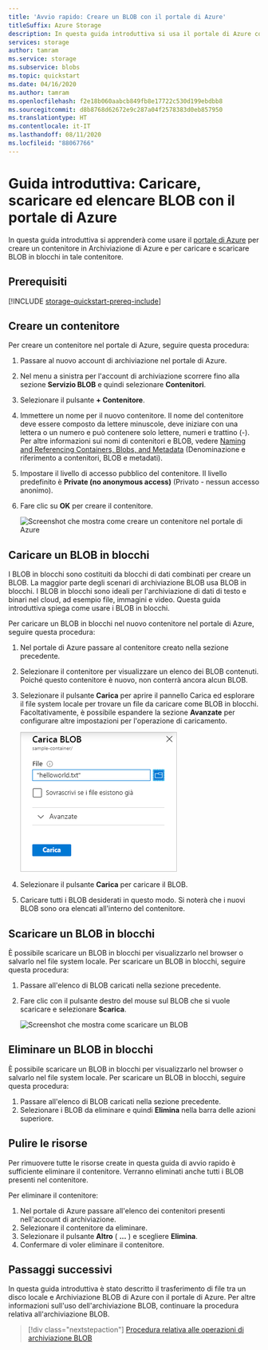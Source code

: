```yaml
---
title: 'Avvio rapido: Creare un BLOB con il portale di Azure'
titleSuffix: Azure Storage
description: In questa guida introduttiva si usa il portale di Azure con l'archivio oggetti (BLOB). Si usa quindi il portale di Azure per caricare un BLOB in Archiviazione di Azure, scaricare un BLOB ed elencare i BLOB presenti in un contenitore.
services: storage
author: tamram
ms.service: storage
ms.subservice: blobs
ms.topic: quickstart
ms.date: 04/16/2020
ms.author: tamram
ms.openlocfilehash: f2e18b060aabcb849fb8e17722c530d199ebdbb8
ms.sourcegitcommit: d8b8768d62672e9c287a04f2578383d0eb857950
ms.translationtype: HT
ms.contentlocale: it-IT
ms.lasthandoff: 08/11/2020
ms.locfileid: "88067766"
---
```

# <a name="quickstart-upload-download-and-list-blobs-with-the-azure-portal"></a>Guida introduttiva: Caricare, scaricare ed elencare BLOB con il portale di Azure

In questa guida introduttiva si apprenderà come usare il [portale di Azure](https://portal.azure.com/) per creare un contenitore in Archiviazione di Azure e per caricare e scaricare BLOB in blocchi in tale contenitore.

## <a name="prerequisites"></a>Prerequisiti

[!INCLUDE [storage-quickstart-prereq-include](../../../includes/storage-quickstart-prereq-include.md)]

## <a name="create-a-container"></a>Creare un contenitore

Per creare un contenitore nel portale di Azure, seguire questa procedura:

1. Passare al nuovo account di archiviazione nel portale di Azure.
2. Nel menu a sinistra per l'account di archiviazione scorrere fino alla sezione **Servizio BLOB** e quindi selezionare **Contenitori**.
3. Selezionare il pulsante **+ Contenitore**.
4. Immettere un nome per il nuovo contenitore. Il nome del contenitore deve essere composto da lettere minuscole, deve iniziare con una lettera o un numero e può contenere solo lettere, numeri e trattino (-). Per altre informazioni sui nomi di contenitori e BLOB, vedere [Naming and Referencing Containers, Blobs, and Metadata](https://docs.microsoft.com/rest/api/storageservices/naming-and-referencing-containers--blobs--and-metadata) (Denominazione e riferimento a contenitori, BLOB e metadati).
5. Impostare il livello di accesso pubblico del contenitore. Il livello predefinito è **Private (no anonymous access)** (Privato - nessun accesso anonimo).
6. Fare clic su **OK** per creare il contenitore.

    ![Screenshot che mostra come creare un contenitore nel portale di Azure](media/storage-quickstart-blobs-portal/create-container.png)

## <a name="upload-a-block-blob"></a>Caricare un BLOB in blocchi

I BLOB in blocchi sono costituiti da blocchi di dati combinati per creare un BLOB. La maggior parte degli scenari di archiviazione BLOB usa BLOB in blocchi. I BLOB in blocchi sono ideali per l'archiviazione di dati di testo e binari nel cloud, ad esempio file, immagini e video. Questa guida introduttiva spiega come usare i BLOB in blocchi.

Per caricare un BLOB in blocchi nel nuovo contenitore nel portale di Azure, seguire questa procedura:

1. Nel portale di Azure passare al contenitore creato nella sezione precedente.
1. Selezionare il contenitore per visualizzare un elenco dei BLOB contenuti. Poiché questo contenitore è nuovo, non conterrà ancora alcun BLOB.
1. Selezionare il pulsante **Carica** per aprire il pannello Carica ed esplorare il file system locale per trovare un file da caricare come BLOB in blocchi. Facoltativamente, è possibile espandere la sezione **Avanzate** per configurare altre impostazioni per l'operazione di caricamento.

    ![Screenshot che mostra come caricare un BLOB dall'unità locale](media/storage-quickstart-blobs-portal/upload-blob.png)

1. Selezionare il pulsante **Carica** per caricare il BLOB.
1. Caricare tutti i BLOB desiderati in questo modo. Si noterà che i nuovi BLOB sono ora elencati all'interno del contenitore.

## <a name="download-a-block-blob"></a>Scaricare un BLOB in blocchi

È possibile scaricare un BLOB in blocchi per visualizzarlo nel browser o salvarlo nel file system locale. Per scaricare un BLOB in blocchi, seguire questa procedura:

1. Passare all'elenco di BLOB caricati nella sezione precedente.
1. Fare clic con il pulsante destro del mouse sul BLOB che si vuole scaricare e selezionare **Scarica**.

    ![Screenshot che mostra come scaricare un BLOB](media/storage-quickstart-blobs-portal/download-blob.png)

## <a name="delete-a-block-blob"></a>Eliminare un BLOB in blocchi

È possibile scaricare un BLOB in blocchi per visualizzarlo nel browser o salvarlo nel file system locale. Per scaricare un BLOB in blocchi, seguire questa procedura:

1. Passare all'elenco di BLOB caricati nella sezione precedente.
1. Selezionare i BLOB da eliminare e quindi **Elimina** nella barra delle azioni superiore.

## <a name="clean-up-resources"></a>Pulire le risorse

Per rimuovere tutte le risorse create in questa guida di avvio rapido è sufficiente eliminare il contenitore. Verranno eliminati anche tutti i BLOB presenti nel contenitore.

Per eliminare il contenitore:

1. Nel portale di Azure passare all'elenco dei contenitori presenti nell'account di archiviazione.
1. Selezionare il contenitore da eliminare.
1. Selezionare il pulsante **Altro** ( **...** ) e scegliere **Elimina**.
1. Confermare di voler eliminare il contenitore.

## <a name="next-steps"></a>Passaggi successivi

In questa guida introduttiva è stato descritto il trasferimento di file tra un disco locale e Archiviazione BLOB di Azure con il portale di Azure. Per altre informazioni sull'uso dell'archiviazione BLOB, continuare la procedura relativa all'archiviazione BLOB.

> [!div class="nextstepaction"]
> [Procedura relativa alle operazioni di archiviazione BLOB](storage-dotnet-how-to-use-blobs.md)
